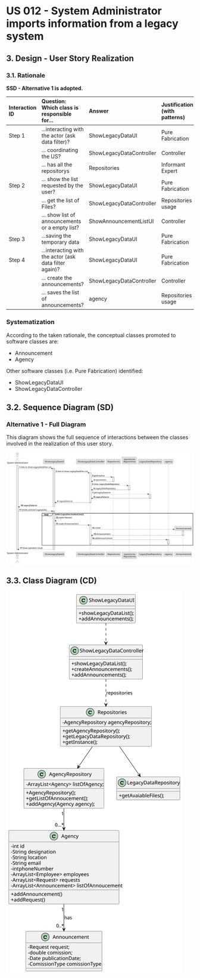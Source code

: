 # US 012 - System Administrator imports information from a legacy system 

## 3. Design - User Story Realization 

### 3.1. Rationale

**SSD - Alternative 1 is adopted.**


| Interaction ID | Question: Which class is responsible for...            | Answer                         | Justification (with patterns) |
|:---------------|:-------------------------------------------------------|:-------------------------------|:------------------------------|
| Step 1  		     | 	 ...interacting with the actor (ask data filter)?     | ShowLegacyDataUI               | Pure Fabrication              |
| 			  		        | 	... coordinating the US?                              | ShowLegacyDataController       | Controller                    |                                                                                                    | Creator (Rule 1): in the DM Organization has a Task.                                                         |                                                                                                                      |
|                | ... has all the repositorys                            | Repositories                   | Informant Expert              |
| 		 Step 2             | ... show the list requested by the user?					          | ShowLegacyDataUI               | Pure Fabrication              |
| 		             | ... get the list of Files?					                        | ShowLegacyDataController       | Repositories usage            |
| 		      | ... show list of announcements or a empty list?					   | ShowAnnouncementListUI         | Controller                    |
| Step 3  		     | 	 ...saving the temporary data                         | ShowLegacyDataUI               | Pure Fabrication              |
| Step 4  		     | ...interacting with the actor (ask data filter again)? | ShowLegacyDataUI               | Pure Fabrication              |
| 		             | ... create the announcements?					                     | ShowLegacyDataController       | Controller                    |
| 		             | ... saves the list of announcements?					              | agency                         | Repositories usage            |



### Systematization ##

According to the taken rationale, the conceptual classes promoted to software classes are: 

 * Announcement
 * Agency

Other software classes (i.e. Pure Fabrication) identified: 

* ShowLegacyDataUI
* ShowLegacyDataController

## 3.2. Sequence Diagram (SD)

### Alternative 1 - Full Diagram

This diagram shows the full sequence of interactions between the classes involved in the realization of this user story.

![Sequence Diagram - Full](svg/us012-sequence-diagram-full.svg)

## 3.3. Class Diagram (CD)

![Class Diagram](svg/us012-class-diagram.svg)